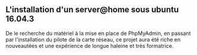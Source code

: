 ## L'installation d'un server@home sous ubuntu 16.04.3

De le recherche du matériel à la mise en place de PhpMyAdmin, en passant
par l'installation du pilote de la carte réseau, ce projet aura été
riche en nouveautées et une expérience de longue haleine et très formatrice.
